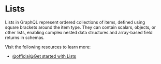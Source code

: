 # Lists

Lists in GraphQL represent ordered collections of items, defined using square brackets around the item type. They can contain scalars, objects, or other lists, enabling complex nested data structures and array-based field returns in schemas.

Visit the following resources to learn more:

- [@official@Get started with Lists](https://graphql.org/learn/schema/#lists-and-non-null)